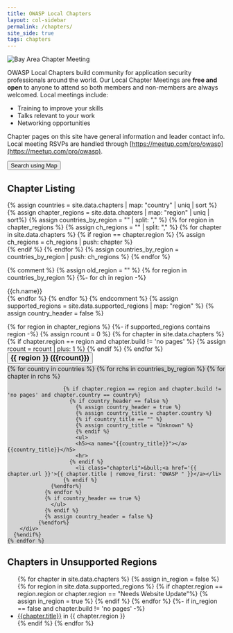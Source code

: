 ```yaml
---
title: OWASP Local Chapters
layout: col-sidebar
permalink: /chapters/
site_side: true
tags: chapters
---
```


<!-- rebuild 1 -->

<style>
  .chapterli {
   -webkit-box-sizing: border-box;
   -moz-box-sizing: border-box;
   box-sizing: border-box;
   display: inline-block;
   width   : 24%;
   padding : 15px; /* this will be applied internally, due to 
                      box-sizing property */
   vertical-align: text-top;
}

.chapter-panel {
  background-color: lightgray;
  margin-bottom: 6px;
}

@media (max-width: 1024px) {
  .chapterli {
    display: block;
    padding: 0px;
    width: 100%;
  }
</style>
<img src="/assets/images/web/chaper-wide.jpg" alt="Bay Area Chapter Meeting">

OWASP Local Chapters build community for application security professionals around the world. Our Local Chapter Meetings are **free and open** to anyone to attend so both members and non-members are always welcomed. Local meetings include:

- Training to improve your skills
- Talks relevant to your work
- Networking opportunities

Chapter pages on this site have general information and leader contact info. Local meeting RSVPs are handled through [https://meetup.com/pro/owasp](https://meetup.com/pro/owasp).


<a href="https://meetup.com/pro/owasp" target="_blank" rel="noopener"><button class="cta-button grey">Search using Map</button></a>

<!--
<div>
<label for='chapters-filter'>Filter List:</label>
<input type='text' id='chapters-filter'>
</div>
-->


## Chapter Listing
{% assign countries = site.data.chapters | map: "country" | uniq | sort %}
{% assign chapter_regions = site.data.chapters | map: "region" | uniq | sort%}
{% assign countries_by_region = "" | split: "," %}
{% for region in chapter_regions %}
  {% assign ch_regions = "" | split: "," %}
  {% for chapter in site.data.chapters %}
    {% if region == chapter.region %}
      {% assign ch_regions = ch_regions | push: chapter %}      
    {% endif %}
  {% endfor %}
  {% assign countries_by_region = countries_by_region | push: ch_regions %}
{% endfor %}

{% comment %}
{% assign old_region = "" %}
{% for region in countries_by_region %}
  {%- for ch in region -%}
    <div>{{ch.name}}</div>
  {% endfor %}
{% endfor %}
{% endcomment %}
{% assign supported_regions = site.data.supported_regions | map: "region" %}
{% assign country_header = false %} 
<div class='chapters-list corp_member_div' id='chapters-list'>
    {% for region in chapter_regions %}
      {%- if supported_regions contains region -%}
        {% assign rcount = 0 %}       
        {% for chapter in site.data.chapters %}
          {% if chapter.region == region and chapter.build != 'no pages' %}
            {% assign rcount = rcount | plus: 1 %}
          {% endif %}
        {% endfor %}  
        <button class='accordion' style="margin-bottom: 3px;font-weight: bold; font-size: larger;"> {{ region }} ({{rcount}})</button>
        <div class='panel chapter-panel'>
              {% for country in countries %}
                {% for rchs in countries_by_region %}
                  {% for chapter in rchs %}
                    
                      {% if chapter.region == region and chapter.build != 'no pages' and chapter.country == country%}
                        {% if country_header == false %}
                          {% assign country_header = true %}
                          {% assign country_title = chapter.country %}
                          {% if country_title == "" %}
                          {% assign country_title = "Unknown" %}
                          {% endif %}                          
                          <ul>
                          <h5><a name="{{country_title}}"></a>{{country_title}}</h5>                        
                          <hr>
                        {% endif %}
                          <li class="chapterli">&bull;<a href='{{ chapter.url }}'>{{ chapter.title | remove_first: "OWASP " }}</a></li>
                      {% endif %}                                                                                               
                  {%endfor%}
                {% endfor %}                                 
                {% if country_header == true %}
                  </ul>
                {% endif %}                  
                {% assign country_header = false %}                                              
              {%endfor%}
        </div>
      {%endif%}
    {% endfor %}
</div>


## Chapters in Unsupported Regions
<ul>
{% for chapter in site.data.chapters %}
    {% assign in_region = false %}
    {% for region in site.data.supported_regions %}
        {% if chapter.region == region.region or chapter.region == "Needs Website Update"%}
            {% assign in_region = true %}
        {% endif %}
    {% endfor %}
    {%- if in_region == false and chapter.build != 'no pages' -%}
    <li><a href="{{chapter.url}}">{{chapter.title}}</a> in {{ chapter.region }}</li>
    {% endif %}
{% endfor %}
</ul>

<script type='text/javascript'>
    var all = "{{ site.data.chapters | jsonify | replace: '"', '\"' | replace: '\t', ' ' }}";
    var chapters = JSON.parse(all);
    var default_chapters = "";
    chapters = chapters.sort(function (a, b) {
      if(a.region > b.region) 
        return 1;
      else if(b.region > a.region)
        return -1;
      else
        return 0; 
    });

    function getLeaderEmailsForGroup(inleaders, group_name){
        var emails = 'mailto:';
        for(x = 0; x < inleaders.length; x++)
        {
          if(inleaders[x].group == group_name)
          {
            emails += inleaders[x].email.replace('mailto://','').replace('mailto:','');
            emails += ",";
          }
        }
        emails = emails.substring(0, emails.length - 1);
        return emails;
    }
    
    $("#chapters-filter").keyup(function(e) {
        var code = e.keyCode ? e.keyCode : e.which;
        if (code == 13) {  // Enter keycode
            if(default_chapters == "") {
              default_chapters = $('#chapters-list').html();
            }
            var filter = $('#chapters-filter').val();
            filter = filter.toLowerCase();

            if ( filter.trim() == "") {
              $("#chapters-list").html(default_chapters);
              return; 
            }
            var fchapters = []; 
            
            for(i = 0; i < chapters.length; i++){
              var region = chapters[i].region.toLowerCase();
              var title = chapters[i].title.toLowerCase();
              var country = "";
              if(chapters[i].country) {
                country = chapters[i].country.toLowerCase();
              }
              //var country = chapters[i].country.toLowerCase();//
              if(chapters[i].build != 'no pages' && (filter == '' || region.indexOf(filter) > -1 || title.indexOf(filter) > -1 || country.indexOf(filter) > -1))
              {
                fchapters.push(chapters[i]);
              }
            }
            var html = "<ul>";
            
            for(i = 0; i < fchapters.length; i++){

                  region = fchapters[i].region;
                  html += "<li><a href='" + fchapters[i].url + "'>";
                  html += region + ":" + fchapters[i].title + "</a></li>";
                }
            
            html += "</ul>";
            $('#chapters-list').html(html);
          }          
      });    
      
    $(".accordion").click(function () {
                  $(this).toggleClass("active");
                  if($(this).next('.panel').css('display') != 'none'){
                    $(this).next('.panel').css('display', 'none');
                  }
                  else {
                    $(this).next('.panel').css('display', 'block');
                  }
                });
}
</script>
